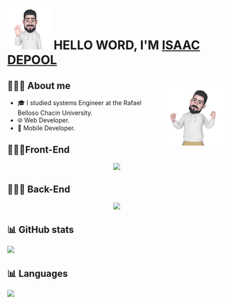 # <img src="./src/assets/avatar-hello.png"  width="100" height="100"> HELLO WORD, I'M [ISAAC DEPOOL](https://isaacdepool.github.io/isaacdepool/)

## 👨🏼‍💻 About me <img align='right' src="./src/assets/Avatar-animate.gif" height="150" width="150" alt="avatar">
- 🎓 I studied systems Engineer at the Rafael Belloso Chacin University.
- 🌐 Web Developer.
- 📱 Mobile Developer.

## 🧑🏻‍💻Front-End
<div align="center">
  <a href="https://skillicons.dev">
    <img src="https://skillicons.dev/icons?i=html,css,js,ts,react,angular" />
  </a>
</div>

## 🧑🏻‍💻 Back-End 
<div align="center">
  <a href="https://skillicons.dev">
    <img src="https://skillicons.dev/icons?i=mysql,nodejs" />
  </a>
</div>

## 📊 GitHub stats
<a href="https://github.com/anuraghazra/github-readme-stats">
  <img src="https://github-readme-stats.vercel.app/api?username=isaacdepool&theme=radical" />
</a>

## 📊 Languages
<a href="https://github.com/anuraghazra/github-readme-stats">
  <img src="https://github-readme-stats.vercel.app/api/top-langs/?username=andresguanipa&layout=compact&theme=algolia" />
</a>

